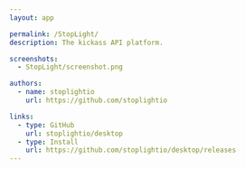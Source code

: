 ```yaml
---
layout: app

permalink: /StopLight/
description: The kickass API platform.

screenshots:
  - StopLight/screenshot.png

authors:
  - name: stoplightio
    url: https://github.com/stoplightio

links:
  - type: GitHub
    url: stoplightio/desktop
  - type: Install
    url: https://github.com/stoplightio/desktop/releases
---
```

